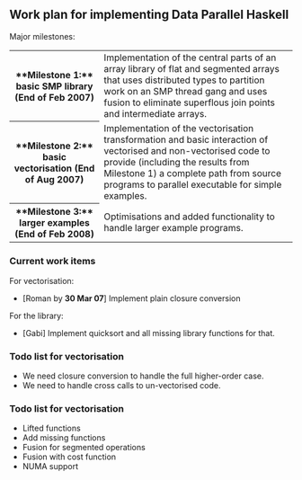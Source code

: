 ## Work plan for implementing Data Parallel Haskell


Major milestones:

<table><tr><th>**Milestone 1:** basic SMP library (End of Feb 2007)</th>
<td>
Implementation of the central parts of an array library of flat and segmented arrays that uses distributed types to partition work on an SMP thread gang and uses fusion to eliminate superflous join points and intermediate arrays.
</td></tr>
<tr><th>**Milestone 2:** basic vectorisation (End of Aug 2007)</th>
<td>
Implementation of the vectorisation transformation and basic interaction of vectorised and non-vectorised code to provide (including the results from Milestone 1) a complete path from source programs to parallel executable for simple examples.
</td></tr>
<tr><th>**Milestone 3:** larger examples (End of Feb 2008)</th>
<td>
Optimisations and added functionality to handle larger example programs.
</td></tr></table>

### Current work items


For vectorisation:

- \[Roman by **30 Mar 07**\] Implement plain closure conversion


For the library:

- \[Gabi\] Implement quicksort and all missing library functions for that.

### Todo list for vectorisation

- We need closure conversion to handle the full higher-order case.
- We need to handle cross calls to un-vectorised code.

### Todo list for vectorisation

- Lifted functions
- Add missing functions
- Fusion for segmented operations
- Fusion with cost function
- NUMA support
